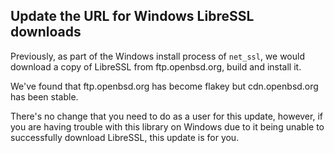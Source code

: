## Update the URL for Windows LibreSSL downloads

Previously, as part of the Windows install process of `net_ssl`, we would download a copy of LibreSSL from ftp.openbsd.org, build and install it.

We've found that ftp.openbsd.org has become flakey but cdn.openbsd.org has been stable.

There's no change that you need to do as a user for this update, however, if you are having trouble with this library on Windows due to it being unable to successfully download LibreSSL, this update is for you.

